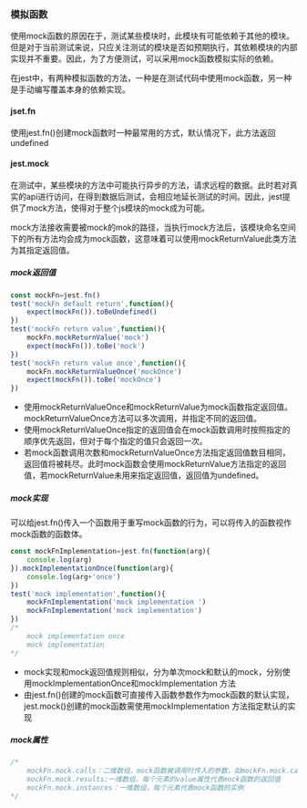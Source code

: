 ### 模拟函数

使用mock函数的原因在于，测试某些模块时，此模块有可能依赖于其他的模块。但是对于当前测试来说，只应关注测试的模块是否如预期执行，其依赖模块的内部实现并不重要。因此，为了方便测试，可以采用mock函数模拟实际的依赖。

在jest中，有两种模拟函数的方法，一种是在测试代码中使用mock函数，另一种是手动编写覆盖本身的依赖实现。

#### jset.fn

使用jest.fn()创建mock函数时一种最常用的方式，默认情况下，此方法返回undefined

#### jest.mock

在测试中，某些模块的方法中可能执行异步的方法，请求远程的数据。此时若对真实的api进行访问，在得到数据后测试，会相应地延长测试的时间。因此，jest提供了mock方法，使得对于整个js模块的mock成为可能。

mock方法接收需要被mock的mok的路径，当执行mock方法后，该模块命名空间下的所有方法均会成为mock函数，这意味着可以使用mockReturnValue此类方法为其指定返回值。

##### mock返回值

```javascript
const mockFn=jest.fn()
test('mockFn default return',function(){
    expect(mockFn()).toBeUndefined()
})
test('mockFn return value',function(){
    mockFn.mockReturnValue('mock')
    expect(mockFn()).toBe('mock')
})
test('mockFn return value once',function(){
    mockFn.mockReturnValueOnce('mockOnce')
    expect(mockFn()).toBe('mockOnce')
})
```

- 使用mockReturnValueOnce和mockReturnValue为mock函数指定返回值。mockReturnValueOnce方法可以多次调用，并指定不同的返回值。
- 使用mockReturnValueOnce指定的返回值会在mock函数调用时按照指定的顺序优先返回，但对于每个指定的值只会返回一次。
- 若mock函数调用次数和mockReturnValueOnce方法指定返回值数目相同，返回值将被耗尽。此时mock函数会使用mockReturnValue方法指定的返回值，若mockReturnValue未用来指定返回值，返回值为undefined。

##### mock实现

可以给jest.fn()传入一个函数用于重写mock函数的行为，可以将传入的函数视作mock函数的函数体。

```javascript
const mockFnImplementation=jest.fn(function(arg){
    console.log(arg)
}).mockImplementationOnce(function(arg){
    console.log(arg+'once')
})
test('mock implementation',function(){
    mockFnImplementation('mock implementation ')
    mockFnImplementation('mock implementation')
})
/*
	mock implementation once
	mock implementation
*/
```

- mock实现和mock返回值规则相似，分为单次mock和默认的mock，分别使用mockImplementationOnce和mockImplementation 方法
- 由jest.fn()创建的mock函数可直接传入函数参数作为mock函数的默认实现，jest.mock()创建的mock函数需使用mockImplementation 方法指定默认的实现

##### mock属性

```javascript
/*
    mockFn.mock.calls：二维数组，mock函数被调用时传入的参数，如mockFn.mock.calls[n][m]代表第n次调用时的	第m个参数
    mockFn.mock.results:一维数组，每个元素的value属性代表mock函数的返回值
    mockFn.mock.instances：一维数组，每个元素代表mock函数的实例
*/
```


